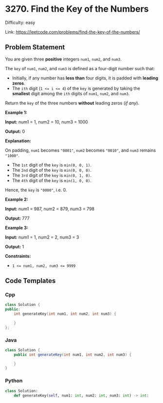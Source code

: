 # 3270. Find the Key of the Numbers

Difficulty: easy

Link: https://leetcode.com/problems/find-the-key-of-the-numbers/

## Problem Statement

You are given three **positive** integers `num1`, `num2`, and `num3`.

The `key` of `num1`, `num2`, and `num3` is defined as a four\-digit number such that:

* Initially, if any number has **less than** four digits, it is padded with **leading zeros**.
* The `ith` digit (`1 <= i <= 4`) of the `key` is generated by taking the **smallest** digit among the `ith` digits of `num1`, `num2`, and `num3`.

Return the `key` of the three numbers **without** leading zeros (*if any*).

**Example 1:**

**Input:** num1 \= 1, num2 \= 10, num3 \= 1000

**Output:** 0

**Explanation:**

On padding, `num1` becomes `"0001"`, `num2` becomes `"0010"`, and `num3` remains `"1000"`.

* The `1st` digit of the `key` is `min(0, 0, 1)`.
* The `2nd` digit of the `key` is `min(0, 0, 0)`.
* The `3rd` digit of the `key` is `min(0, 1, 0)`.
* The `4th` digit of the `key` is `min(1, 0, 0)`.

Hence, the `key` is `"0000"`, i.e. 0\.

**Example 2:**

**Input:** num1 \= 987, num2 \= 879, num3 \= 798

**Output:** 777

**Example 3:**

**Input:** num1 \= 1, num2 \= 2, num3 \= 3

**Output:** 1

**Constraints:**

* `1 <= num1, num2, num3 <= 9999`


## Code Templates

### Cpp
```cpp
class Solution {
public:
    int generateKey(int num1, int num2, int num3) {
        
    }
};
```

### Java
```java
class Solution {
    public int generateKey(int num1, int num2, int num3) {
        
    }
}
```

### Python
```python
class Solution:
    def generateKey(self, num1: int, num2: int, num3: int) -> int:
        
```

